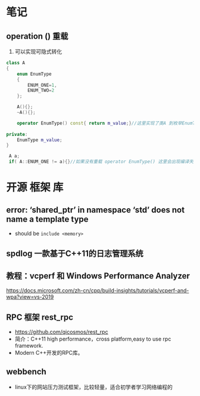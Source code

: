 # 笔记
## operation () 重载
1. 可以实现可隐式转化
```C++
class A
{
    enum EnumType
    {
        ENUM_ONE=1,
        ENUM_TWO=2
    };

    A(){};
    ~A(){};

    operator EnumType() const{ return m_value;}//这里实现了类A 到枚举EnumType的隐式转化
    
private:
    EnumType m_value;
}

 A a;
 if( A::ENUM_ONE != a){}//如果没有重载 operator EnumType() 这里会出现编译失败，应为类型不一致，不能进行比较
```

# 开源 框架 库
## error: ‘shared_ptr’ in namespace ‘std’ does not name a template type
- should be `include <memory>`

## spdlog 一款基于C++11的日志管理系统


## 教程：vcperf 和 Windows Performance Analyzer
https://docs.microsoft.com/zh-cn/cpp/build-insights/tutorials/vcperf-and-wpa?view=vs-2019

## RPC 框架 rest_rpc
- https://github.com/qicosmos/rest_rpc
- 简介：C++11 high performance，cross platform,easy to use rpc framework.
- Modern C++开发的RPC库。

## webbench
- linux下的网站压力测试框架，比较轻量，适合初学者学习网络编程的

## 